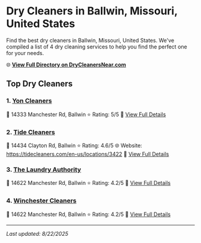 # Dry Cleaners in Ballwin, Missouri, United States

Find the best dry cleaners in Ballwin, Missouri, United States. We've compiled a list of 4 dry cleaning services to help you find the perfect one for your needs.

🌐 **[View Full Directory on DryCleanersNear.com](https://drycleanersnear.com/city/US/Missouri/Ballwin)**

## Top Dry Cleaners

### 1. [Yon Cleaners](https://drycleanersnear.com/dryCleaner/686f1ebc1cef475d4de83db4/yon-cleaners)
📍 14333 Manchester Rd, Ballwin
⭐ Rating: 5/5
🔗 [View Full Details](https://drycleanersnear.com/dryCleaner/686f1ebc1cef475d4de83db4/yon-cleaners)

### 2. [Tide Cleaners](https://drycleanersnear.com/dryCleaner/686f1eb71cef475d4de83ce4/tide-cleaners)
📍 14434 Clayton Rd, Ballwin
⭐ Rating: 4.6/5
🌐 Website: https://tidecleaners.com/en-us/locations/3422
🔗 [View Full Details](https://drycleanersnear.com/dryCleaner/686f1eb71cef475d4de83ce4/tide-cleaners)

### 3. [The Laundry Authority](https://drycleanersnear.com/dryCleaner/686f1eae1cef475d4de83b89/the-laundry-authority)
📍 14622 Manchester Rd, Ballwin
⭐ Rating: 4.2/5
🔗 [View Full Details](https://drycleanersnear.com/dryCleaner/686f1eae1cef475d4de83b89/the-laundry-authority)

### 4. [Winchester Cleaners](https://drycleanersnear.com/dryCleaner/686f1ec41cef475d4de83df1/winchester-cleaners)
📍 14622 Manchester Rd, Ballwin
⭐ Rating: 4.2/5
🔗 [View Full Details](https://drycleanersnear.com/dryCleaner/686f1ec41cef475d4de83df1/winchester-cleaners)


---

*Last updated: 8/22/2025*
